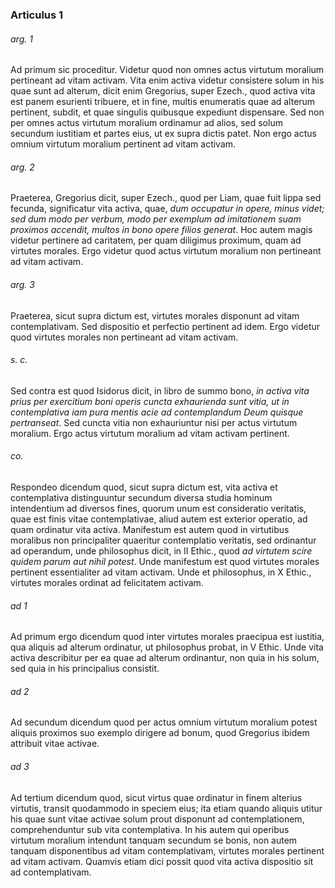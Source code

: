 ### Articulus 1

###### arg. 1
Ad primum sic proceditur. Videtur quod non omnes actus virtutum moralium pertineant ad vitam activam. Vita enim activa videtur consistere solum in his quae sunt ad alterum, dicit enim Gregorius, super Ezech., quod activa vita est panem esurienti tribuere, et in fine, multis enumeratis quae ad alterum pertinent, subdit, et quae singulis quibusque expediunt dispensare. Sed non per omnes actus virtutum moralium ordinamur ad alios, sed solum secundum iustitiam et partes eius, ut ex supra dictis patet. Non ergo actus omnium virtutum moralium pertinent ad vitam activam.

###### arg. 2
Praeterea, Gregorius dicit, super Ezech., quod per Liam, quae fuit lippa sed fecunda, significatur vita activa, quae, *dum occupatur in opere, minus videt; sed dum modo per verbum, modo per exemplum ad imitationem suam proximos accendit, multos in bono opere filios generat*. Hoc autem magis videtur pertinere ad caritatem, per quam diligimus proximum, quam ad virtutes morales. Ergo videtur quod actus virtutum moralium non pertineant ad vitam activam.

###### arg. 3
Praeterea, sicut supra dictum est, virtutes morales disponunt ad vitam contemplativam. Sed dispositio et perfectio pertinent ad idem. Ergo videtur quod virtutes morales non pertineant ad vitam activam.

###### s. c.
Sed contra est quod Isidorus dicit, in libro de summo bono, *in activa vita prius per exercitium boni operis cuncta exhaurienda sunt vitia, ut in contemplativa iam pura mentis acie ad contemplandum Deum quisque pertranseat*. Sed cuncta vitia non exhauriuntur nisi per actus virtutum moralium. Ergo actus virtutum moralium ad vitam activam pertinent.

###### co.
Respondeo dicendum quod, sicut supra dictum est, vita activa et contemplativa distinguuntur secundum diversa studia hominum intendentium ad diversos fines, quorum unum est consideratio veritatis, quae est finis vitae contemplativae, aliud autem est exterior operatio, ad quam ordinatur vita activa. Manifestum est autem quod in virtutibus moralibus non principaliter quaeritur contemplatio veritatis, sed ordinantur ad operandum, unde philosophus dicit, in II Ethic., quod *ad virtutem scire quidem parum aut nihil potest*. Unde manifestum est quod virtutes morales pertinent essentialiter ad vitam activam. Unde et philosophus, in X Ethic., virtutes morales ordinat ad felicitatem activam.

###### ad 1
Ad primum ergo dicendum quod inter virtutes morales praecipua est iustitia, qua aliquis ad alterum ordinatur, ut philosophus probat, in V Ethic. Unde vita activa describitur per ea quae ad alterum ordinantur, non quia in his solum, sed quia in his principalius consistit.

###### ad 2
Ad secundum dicendum quod per actus omnium virtutum moralium potest aliquis proximos suo exemplo dirigere ad bonum, quod Gregorius ibidem attribuit vitae activae.

###### ad 3
Ad tertium dicendum quod, sicut virtus quae ordinatur in finem alterius virtutis, transit quodammodo in speciem eius; ita etiam quando aliquis utitur his quae sunt vitae activae solum prout disponunt ad contemplationem, comprehenduntur sub vita contemplativa. In his autem qui operibus virtutum moralium intendunt tanquam secundum se bonis, non autem tanquam disponentibus ad vitam contemplativam, virtutes morales pertinent ad vitam activam. Quamvis etiam dici possit quod vita activa dispositio sit ad contemplativam.

